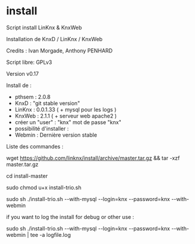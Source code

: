 # install
Script install LinKnx &amp; KnxWeb

Installation de KnxD / LinKnx / KnxWeb

 Credits : Ivan Morgade, Anthony PENHARD

 Script libre: GPLv3

 Version v0.17

Install de :
 - pthsem  : 2.0.8
 - KnxD    : "git stable version"
 - LinKnx  : 0.0.1.33  ( + mysql pour les logs )
 - KnxWeb  : 2.1.1 ( + serveur web apache2 )
 - créer un "user" : "knx"  mot de passe "knx"
 - possibilité d'installer :
  - Webmin : Dernière version stable


Liste des commandes :

wget https://github.com/linknx/install/archive/master.tar.gz && tar -xzf master.tar.gz

cd install-master

sudo chmod u+x install-trio.sh

sudo sh ./install-trio.sh --with-mysql --login=knx --password=knx --with-webmin

if you want to log the install for debug or other use :

sudo sh ./install-trio.sh --with-mysql --login=knx --password=knx --with-webmin | tee -a logfile.log

